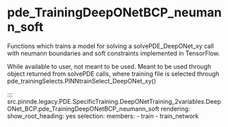 # pde_TrainingDeepONetBCP_neumann_soft

Functions which trains a model for solving a solvePDE_DeepONet_xy call with neumann boundaries and soft constraints implemented in TensorFlow.

While available to user, not meant to be used. Meant to be used through
object returned from solvePDE calls, where training file is selected through pde_trainingSelects.PINNtrainSelect_DeepONet_xy()

::: src.pinnde.legacy.PDE.SpecificTraining.DeepONetTraining_2variables.DeepONet_BCP.pde_TrainingDeepONetBCP_neumann_soft
    rendering:
      show_root_heading: yes
    selection:
      members:
        - train
        - train_network